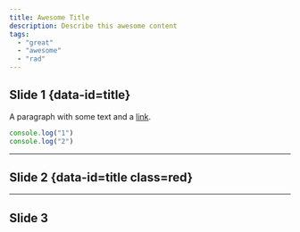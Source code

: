 ```yaml
---
title: Awesome Title
description: Describe this awesome content
tags:
  - "great"
  - "awesome"
  - "rad"
---
```



## Slide 1 {data-id=title}
A paragraph with some text and a [link](https://hakim.se).

```js {data=asdf}
console.log("1")
console.log("2")
```



---

## Slide 2 {data-id=title class=red}




---

## Slide 3
